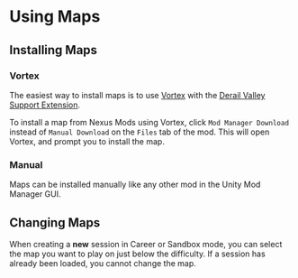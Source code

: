 # Using Maps

## Installing Maps

### Vortex

The easiest way to install maps is to use [Vortex][vortex] with the [Derail Valley Support Extension][vortex-dv].

To install a map from Nexus Mods using Vortex, click `Mod Manager Download` instead of `Manual Download` on the `Files` tab of the mod.
This will open Vortex, and prompt you to install the map.

### Manual

Maps can be installed manually like any other mod in the Unity Mod Manager GUI.



## Changing Maps

When creating a **new** session in Career or Sandbox mode, you can select the map you want to play on just below the difficulty.
If a session has already been loaded, you cannot change the map.


[vortex]: https://www.nexusmods.com/about/vortex/
[vortex-dv]: https://www.nexusmods.com/site/mods/527
